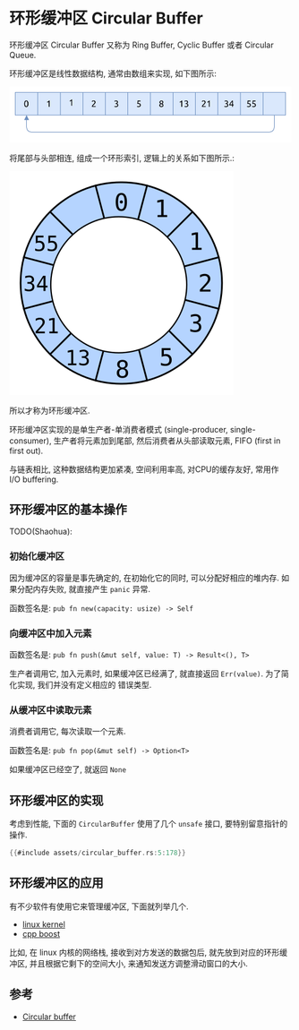 # 环形缓冲区 Circular Buffer

环形缓冲区 Circular Buffer 又称为 Ring Buffer, Cyclic Buffer 或者 Circular Queue.

环形缓冲区是线性数据结构, 通常由数组来实现, 如下图所示:

![circular buffer linear](assets/circular-buffer-linear.svg)

将尾部与头部相连, 组成一个环形索引, 逻辑上的关系如下图所示.:

![circular buffer circular](assets/circular-buffer-circular.svg)

所以才称为环形缓冲区.

环形缓冲区实现的是单生产者-单消费者模式 (single-producer, single-consumer),
生产者将元素加到尾部, 然后消费者从头部读取元素, FIFO (first in first out).

与链表相比, 这种数据结构更加紧凑, 空间利用率高, 对CPU的缓存友好, 常用作 I/O buffering.

## 环形缓冲区的基本操作

TODO(Shaohua):

### 初始化缓冲区

因为缓冲区的容量是事先确定的, 在初始化它的同时, 可以分配好相应的堆内存.
如果分配内存失败, 就直接产生 `panic` 异常.

函数签名是:
`pub fn new(capacity: usize) -> Self`

### 向缓冲区中加入元素

函数签名是:
`pub fn push(&mut self, value: T) -> Result<(), T>`

生产者调用它, 加入元素时, 如果缓冲区已经满了, 就直接返回 `Err(value)`. 为了简化实现, 我们并没有定义相应的
错误类型.

### 从缓冲区中读取元素

消费者调用它, 每次读取一个元素.

函数签名是: `pub fn pop(&mut self) -> Option<T>`

如果缓冲区已经空了, 就返回 `None`

## 环形缓冲区的实现

考虑到性能, 下面的 `CircularBuffer` 使用了几个 `unsafe` 接口, 要特别留意指针的操作.

```rust
{{#include assets/circular_buffer.rs:5:178}}
```

## 环形缓冲区的应用

有不少软件有使用它来管理缓冲区, 下面就列举几个.

- [linux kernel](https://github.com/torvalds/linux/blob/master/include/linux/circ_buf.h)
- [cpp boost](https://www.boost.org/doc/libs/1_85_0/doc/html/circular_buffer.html)

比如, 在 linux 内核的网络栈, 接收到对方发送的数据包后, 就先放到对应的环形缓冲区, 并且根据它剩下的空间大小,
来通知发送方调整滑动窗口的大小.

## 参考

- [Circular buffer](https://en.wikipedia.org/wiki/Circular_buffer)
